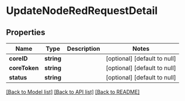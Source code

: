 # UpdateNodeRedRequestDetail

## Properties
Name | Type | Description | Notes
------------ | ------------- | ------------- | -------------
**coreID** | **string** |  | [optional] [default to null]
**coreToken** | **string** |  | [optional] [default to null]
**status** | **string** |  | [optional] [default to null]

[[Back to Model list]](../README.md#documentation-for-models) [[Back to API list]](../README.md#documentation-for-api-endpoints) [[Back to README]](../README.md)


